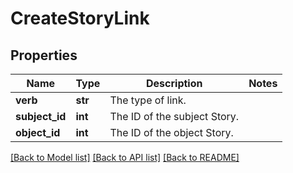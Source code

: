# CreateStoryLink

## Properties
Name | Type | Description | Notes
------------ | ------------- | ------------- | -------------
**verb** | **str** | The type of link. | 
**subject_id** | **int** | The ID of the subject Story. | 
**object_id** | **int** | The ID of the object Story. | 

[[Back to Model list]](../README.md#documentation-for-models) [[Back to API list]](../README.md#documentation-for-api-endpoints) [[Back to README]](../README.md)

